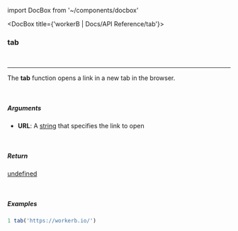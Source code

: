 import DocBox from '~/components/docbox'

<DocBox title={'workerB | Docs/API Reference/tab'}>

### **tab**
<br/>
<hr/>

The **tab** function opens a link in a new tab in the browser.

<br/>

##### Arguments

-  **URL**: A [string](https://developer.mozilla.org/docs/Web/JavaScript/Reference/Global_Objects/String) that specifies the link to open

<br/>

##### Return

[undefined](https://developer.mozilla.org/en-US/docs/Web/JavaScript/Reference/Global_Objects/undefined)

<br/>

##### Examples

```javascript
1 tab('https://workerb.io/')
```

</DocBox>